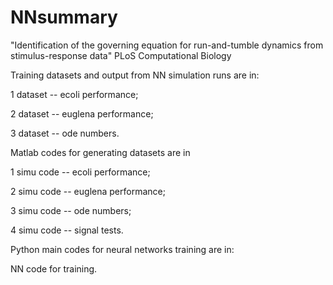 # NNsummary

"Identification of the governing equation for run-and-tumble dynamics from stimulus-response data" PLoS Computational Biology

Training datasets and output from NN simulation runs are in:

1 dataset -- ecoli performance;

2 dataset -- euglena performance;

3 dataset -- ode numbers.


Matlab codes for generating datasets are in

1 simu code -- ecoli performance;

2 simu code -- euglena performance;

3 simu code -- ode numbers;

4 simu code -- signal tests.


Python main codes for neural networks training are in:

NN code for training.
